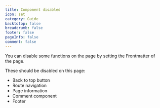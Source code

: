 ```yaml
---
title: Component disabled
icon: set
category: Guide
backtotop: false
breadcrumb: false
footer: false
pageInfo: false
comment: false
---
```


You can disable some functions on the page by setting the Frontmatter of the page.

<!-- more -->

These should be disabled on this page:

- Back to top button
- Route navigation
- Page information
- Comment component
- Footer
